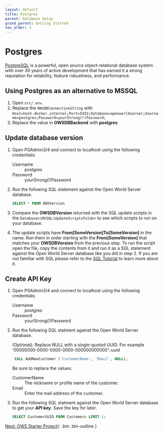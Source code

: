 ```yaml
---
layout: default
title: Postgres
parent: Database Setup
grand_parent: Getting Started
nav_order: 1
---
```


# Postgres

[PostgreSQL](https://www.postgresql.org/) is a powerful, open source object-relational database system with over 30 years of active development that has earned it a strong reputation for reliability, feature robustness, and performance.

## Using Postgres as an alternative to MSSQL
1. Open `src/.env.`
2. Replace the `OWSDBConnectionString` with `Host=host.docker.internal;Port=5432;Database=openworldserver;Username=postgres;Password=yourStrong(!)Password;`
3. Replace the value in **OWSDBBackend** with **postgres**

## Update database version

1. Open PGAdmin3/4 and connect to localhost using the following credentials:

    <dl>
        <dt>Username</dt>
        <dd>postgres</dd>
        <dt>Password</dt>
        <dd>yourStrong(!)Password</dd>
    </dl>

2. Run the following SQL statement against the Open World Server database.
   
   ```sql
   SELECT * FROM OWSVersion
   ```

3. Compare the **OWSDBVersion** returned with the SQL update scripts in the `Databases\MSSQL\UpdateScriptsFolder` to see which scripts to run on your database.
   
4. The update scripts have **From[SomeVersion]To[SomeVersion]** in the name. Run them in order starting with the **From[SomeVersion]** that matches your **OWSDBVersion** from the previous step. To run the script open the file, copy the contents from it and run it as a SQL statement against the Open World Server database like you did in step 2. If you are not familiar with SQL please refer to the [SQL Tutorial](https://www.w3schools.com/sql/) to learn more about it.

## Create API Key

1. Open PGAdmin3/4  and connect  to localhost using the following credentials:

    <dl>
        <dt>Username</dt>
        <dd>postgres</dd>
        <dt>Password</dt>
        <dd>yourStrong(!)Password</dd>
    </dl>

2. Run the following SQL statment against the Open World Server database.

   (Optional): Replace NULL with a single-quoted UUID. For example '00000000-0000-0000-0000-000000000000'::uuid

   ```sql
    CALL AddNewCustomer ('CustomerName', 'Email', NULL);
   ```
   
   Be sure to replace the values:

    <dl>
        <dt>CustomerName</dt>
        <dd>The nickname or profile name of the customer.</dd>
        <dt>Email</dt>
        <dd>Enter the mail address of the customer.</dd>
    </dl>
    
3. Run the following SQL statment against the Open World Server database to get your **API key**. Save the key for later.
   
   ```sql
   SELECT CustomerGUID FROM Customers LIMIT 1;
   ```

[Next: OWS Starter Project](starter-project){: .btn .btn-outline }